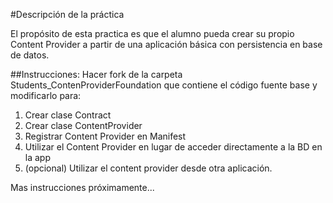 #Descripción de la práctica

El propósito de esta practica es que el alumno pueda crear su propio Content Provider a partir de una aplicación básica con persistencia en base de datos.

##Instrucciones:
Hacer fork de la carpeta Students_ContenProviderFoundation que contiene el código fuente base y modificarlo para:

 1. Crear clase Contract
 2. Crear clase ContentProvider
 3. Registrar Content Provider en Manifest
 4. Utilizar el Content Provider en lugar de acceder directamente a la BD en la app
 5. (opcional) Utilizar el content provider desde otra aplicación.

Mas instrucciones próximamente...
